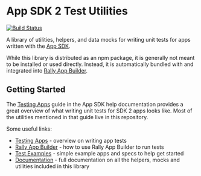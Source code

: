 App SDK 2 Test Utilities
=================
[![Build Status](https://travis-ci.org/RallyApps/sdk2-test-utils.png?branch=master)](https://travis-ci.org/RallyApps/sdk2-test-utils)

A library of utilities, helpers, and data mocks for writing unit tests for apps written with the [App SDK](https://help.rallydev.com/apps/2.1/doc/).

While this library is distributed as an npm package, it is generally not meant to be installed or used directly.  Instead, it is automatically bundled with and integrated into [Rally App Builder](https://github.com/RallyApps/rally-app-builder#test).

## Getting Started

The [Testing Apps](https://help.rallydev.com/apps/2.1/#!/guide/testing_apps) guide in the App SDK help documentation provides a great overview of what writing unit tests for SDK 2 apps looks like.  Most of the utilities mentioned in that guide live in this repository.

Some useful links:

* [Testing Apps](https://help.rallydev.com/apps/2.1/#!/guide/testing_apps) - overview on writing app tests
* [Rally App Builder](https://github.com/RallyApps/rally-app-builder#test) - how to use Rally App Builder to run tests
* [Test Examples](./example/) - simple example apps and specs to help get started
* [Documentation](./src/) - full documentation on all the helpers, mocks and utilities included in this library
